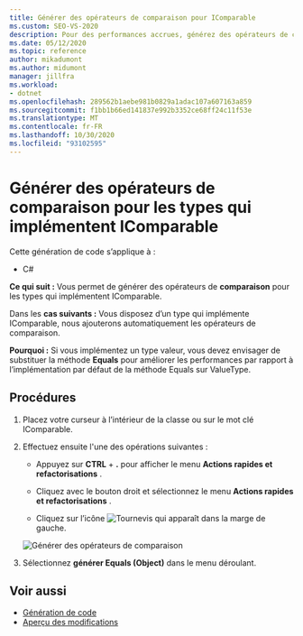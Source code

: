 ```yaml
---
title: Générer des opérateurs de comparaison pour IComparable
ms.custom: SEO-VS-2020
description: Pour des performances accrues, générez des opérateurs de comparaison pour les types qui implémentent IComparable.
ms.date: 05/12/2020
ms.topic: reference
author: mikadumont
ms.author: midumont
manager: jillfra
ms.workload:
- dotnet
ms.openlocfilehash: 289562b1aebe981b0829a1adac107a607163a859
ms.sourcegitcommit: f1bb1b66ed141837e992b3352ce68ff24c11f53e
ms.translationtype: MT
ms.contentlocale: fr-FR
ms.lasthandoff: 10/30/2020
ms.locfileid: "93102595"
---
```

# <a name="generate-comparison-operators-for-types-that-implement-icomparable"></a>Générer des opérateurs de comparaison pour les types qui implémentent IComparable

Cette génération de code s’applique à :

- C#

**Ce qui suit :** Vous permet de générer des opérateurs de **comparaison** pour les types qui implémentent IComparable.

Dans les **cas suivants :** Vous disposez d’un type qui implémente IComparable, nous ajouterons automatiquement les opérateurs de comparaison.

**Pourquoi :** Si vous implémentez un type valeur, vous devez envisager de substituer la méthode **Equals** pour améliorer les performances par rapport à l’implémentation par défaut de la méthode Equals sur ValueType.

## <a name="how-to"></a>Procédures

1. Placez votre curseur à l’intérieur de la classe ou sur le mot clé IComparable.

2. Effectuez ensuite l'une des opérations suivantes :

   - Appuyez sur **CTRL** + **.** pour afficher le menu **Actions rapides et refactorisations** .

   - Cliquez avec le bouton droit et sélectionnez le menu **Actions rapides et refactorisations** .

   - Cliquez sur l’icône ![Tournevis](../media/screwdriver-icon.png) qui apparaît dans la marge de gauche.

   ![Générer des opérateurs de comparaison](media/generate-comparison-operators.png)

3. Sélectionnez **générer Equals (Object)** dans le menu déroulant.

## <a name="see-also"></a>Voir aussi

- [Génération de code](../code-generation-in-visual-studio.md)
- [Aperçu des modifications](../../ide/preview-changes.md)
